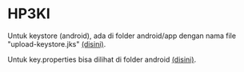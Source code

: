 # HP3KI

Untuk keystore (android), ada di folder android/app dengan nama file "upload-keystore.jks" [(disini)](https://gitlab.com/inovasi78/mobileapp/hp3ki/-/tree/main/android/app).

Untuk key.properties bisa dilihat di folder android [(disini)](https://gitlab.com/inovasi78/mobileapp/hp3ki/-/tree/main/android).
